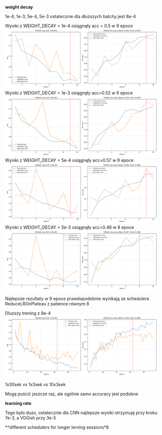 **weight decay**

1e-4, 1e-3, 5e-4, 5e-3 ostatecznie dla dłuzszych batchy jest 8e-4

Wyniki z WEIGHT_DECAY = 1e-4 osiągnęły acc = 0.5 w 9 epoce
![](../reports/figures/VGGish_training_plots_20250528_1833.png)
Wyniki z WEIGHT_DECAY = 1e-3 osiągnęły acc=0.52 w 9 epoce
![](../reports/figures/VGGish_training_plots_20250528_1852.png)
Wyniki z WEIGHT_DECAY = 5e-4 osiągnęły acc=0.57 w 9 epoce
![](../reports/figures/VGGish_training_plots_20250528_2006.png)
Wyniki z WEIGHT_DECAY = 5e-3 osiągnęły acc=0.46 w 8 epoce
![](../reports/figures/VGGish_training_plots_20250528_2028.png)

Najlepsze rezultaty w 9 epoce prawdopodobnie wynikają ze schedulera ReduceLROnPlateau z patience równym 8

Dluzszy trening z 8e-4
![](../reports/figures/VGGish_training_plots_20250528_2255.png)

1x30sek vs 1x3sek vs 10x3sek

Mogę puścić jeszcze raz, ale ogólnie samo accuracy jest podobne

**learning rate**

Tego było duzo, ostatecznie dla CNN najlepsze wyniki otrzymuję przy kroku 7e-3, a VGGish przy 3e-5

**different schedulers for longer lerning sessions*8